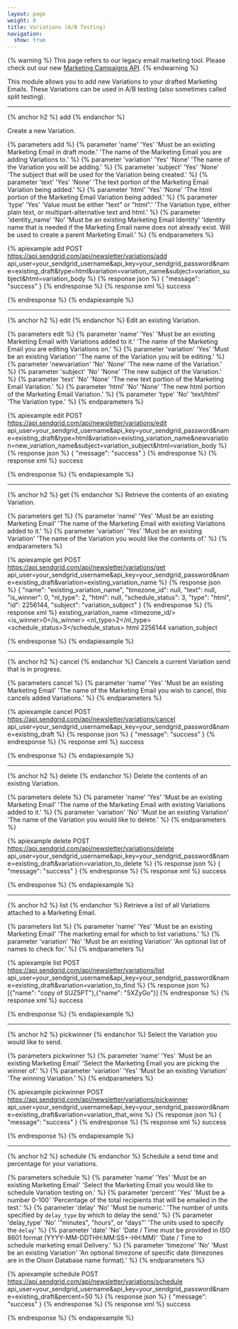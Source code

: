 ```yaml
---
layout: page
weight: 0
title: Variations (A/B Testing)
navigation:
  show: true
---
```

{% warning %}
This page refers to our legacy email marketing tool. Please check out our new <a href="{{root_url}}/API_Reference/Marketing_Campaigns/index.html">Marketing Campaigns API</a>.
{% endwarning %}

This module allows you to add new Variations to your drafted Marketing Emails. These Variations can be used in A/B testing (also sometimes called split testing).

* * * * *

{% anchor h2 %}
add
{% endanchor %}

Create a new Variation.


{% parameters add %}
 {% parameter 'name' 'Yes' 'Must be an existing Marketing Email in draft mode.' 'The name of the Marketing Email you are adding Variations to.' %}
 {% parameter 'variation' 'Yes' 'None' 'The name of the Variation you will be adding.' %}
 {% parameter 'subject' 'Yes' 'None' 'The subject that will be used for the Variation being created.' %}
 {% parameter 'text' 'Yes' 'None' 'The text portion of the Marketing Email Variation being added.' %}
 {% parameter 'html' 'Yes' 'None' 'The html portion of the Marketing Email Variation being added.' %}
 {% parameter 'type' 'Yes' 'Value must be either "text" or "html".' 'The Variation type, either plain text, or multipart-alternative text and html.' %}
 {% parameter 'identity_name' 'No' 'Must be an existing Marketing Email Identity' 'Identity name that is needed if the Marketing Email name does not already exist. Will be used to create a parent Marketing Email.' %}
{% endparameters %}


{% apiexample add POST https://api.sendgrid.com/api/newsletter/variations/add api_user=your_sendgrid_username&api_key=your_sendgrid_password&name=existing_draft&type=html&variation=variation_name&subject=variation_subject&html=variation_body %}
  {% response json %}
{
  "message": "success"
}
  {% endresponse %}
  {% response xml %}
<result>
   <message>success</message>
</result>

  {% endresponse %}
{% endapiexample %}

* * * * *

{% anchor h2 %}
edit
{% endanchor %}
Edit an existing Variation.


{% parameters edit %}
 {% parameter 'name' 'Yes' 'Must be an existing Marketing Email with Variations added to it.' 'The name of the Marketing Email you are editing Variations on.' %}
 {% parameter 'variation' 'Yes' 'Must be an existing Variation' 'The name of the Variation you will be editing.' %}
 {% parameter 'newvariation' 'No' 'None' 'The new name of the Variation.' %}
 {% parameter 'subject' 'No' 'None' 'The new subject of the Variation.' %}
 {% parameter 'text' 'No' 'None' 'The new text portion of the Marketing Email Variation.' %}
 {% parameter 'html' 'No' 'None' 'The new html portion of the Marketing Email Variation.' %}
 {% parameter 'type' 'No' 'text/html' 'The Variation type.' %}
{% endparameters %}


{% apiexample edit POST https://api.sendgrid.com/api/newsletter/variations/edit api_user=your_sendgrid_username&api_key=your_sendgrid_password&name=existing_draft&type=html&variation=existing_variation_name&newvariation=new_variation_name&subject=variation_subject&html=variation_body %}
  {% response json %}
{
  "message": "success"
}
  {% endresponse %}
  {% response xml %}
<result>
   <message>success</message>
</result>

  {% endresponse %}
{% endapiexample %}

* * * * *

{% anchor h2 %}
get
{% endanchor %}
Retrieve the contents of an existing Variation.


{% parameters get %}
 {% parameter 'name' 'Yes' 'Must be an existing Marketing Email' 'The name of the Marketing Email with existing Variations added to it.' %}
 {% parameter 'variation' 'Yes' 'Must be an existing Variation' 'The name of the Variation you would like the contents of.' %}
{% endparameters %}


{% apiexample get POST https://api.sendgrid.com/api/newsletter/variations/get api_user=your_sendgrid_username&api_key=your_sendgrid_password&name=existing_draft&variation=existing_variation_name %}
  {% response json %}
{
  "name": "existing_variation_name",
  "timezone_id": null,
  "text": null,
  "is_winner": 0,
  "nl_type": 2,
  "html": null,
  "schedule_status": 3,
  "type": "html",
  "id": 2256144,
  "subject": "variation_subject"
}
  {% endresponse %}
  {% response xml %}
<variation>
   <name>existing_variation_name</name>
   <timezone_id/>
   <text/>
   <is_winner>0</is_winner>
   <nl_type>2</nl_type>
   <schedule_status>3</schedule_status>
   <type>html</type>
   <id>2256144</id>
   <subject>variation_subject</subject>
</variation>

  {% endresponse %}
{% endapiexample %}

* * * * *

{% anchor h2 %}
cancel
{% endanchor %}
Cancels a current Variation send that is in progress.


{% parameters cancel %}
 {% parameter 'name' 'Yes' 'Must be an existing Marketing Email' 'The name of the Marketing Email you wish to cancel, this cancels added Variations.' %}
{% endparameters %}


{% apiexample cancel POST https://api.sendgrid.com/api/newsletter/variations/cancel api_user=your_sendgrid_username&api_key=your_sendgrid_password&name=existing_draft %}
  {% response json %}
{
  "message": "success"
}
  {% endresponse %}
  {% response xml %}
<result>
   <message>success</message>
</result>

  {% endresponse %}
{% endapiexample %}

* * * * *

{% anchor h2 %}
delete
{% endanchor %}
Delete the contents of an existing Variation.


{% parameters delete %}
 {% parameter 'name' 'Yes' 'Must be an existing Marketing Email' 'The name of the Marketing Email with existing Variations added to it.' %}
 {% parameter 'variation' 'No' 'Must be an existing Variation' 'The name of the Variation you would like to delete.' %}
{% endparameters %}


{% apiexample delete POST https://api.sendgrid.com/api/newsletter/variations/delete api_user=your_sendgrid_username&api_key=your_sendgrid_password&name=existing_draft&variation=variation_to_delete %}
  {% response json %}
{
  "message": "success"
}
  {% endresponse %}
  {% response xml %}
<result>
   <message>success</message>
</result>

  {% endresponse %}
{% endapiexample %}

* * * * *

{% anchor h2 %}
list
{% endanchor %}
Retrieve a list of all Variations attached to a Marketing Email.


{% parameters list %}
 {% parameter 'name' 'Yes' 'Must be an existing Marketing Email' 'The marketing email for which to list variations.' %}
 {% parameter 'variation' 'No' 'Must be an existing Variation' 'An optional list of names to check for.' %}
{% endparameters %}


{% apiexample list POST https://api.sendgrid.com/api/newsletter/variations/list api_user=your_sendgrid_username&api_key=your_sendgrid_password&name=existing_draft&variation=variation_to_find %}
  {% response json %}
[{"name": "copy of SUZ5PT"},{"name": "5XZyGo"}]
  {% endresponse %}
  {% response xml %}
<result>
   <message>success</message>
</result>

  {% endresponse %}
{% endapiexample %}

* * * * *

{% anchor h2 %}
pickwinner
{% endanchor %}
Select the Variation you would like to send.


{% parameters pickwinner %}
 {% parameter 'name' 'Yes' 'Must be an existing Marketing Email' 'Select the Marketing Email you are picking the winner of.' %}
 {% parameter 'variation' 'Yes' 'Must be an existing Variation' 'The winning Variation.' %}
{% endparameters %}


{% apiexample pickwinner POST https://api.sendgrid.com/api/newsletter/variations/pickwinner api_user=your_sendgrid_username&api_key=your_sendgrid_password&name=existing_draft&variation=variation_that_wins %}
  {% response json %}
{
  "message": "success"
}
  {% endresponse %}
  {% response xml %}
<result>
   <message>success</message>
</result>

  {% endresponse %}
{% endapiexample %}

* * * * *

{% anchor h2 %}
schedule
{% endanchor %}
Schedule a send time and percentage for your variations.


{% parameters schedule %}
 {% parameter 'name' 'Yes' 'Must be an existing Marketing Email' 'Select the Marketing Email you would like to schedule Variation testing on.' %}
 {% parameter 'percent' 'Yes' 'Must be a number 0-100' 'Percentage of the total recipients that will be emailed in the test.' %}
 {% parameter 'delay' 'No' 'Must be numeric.' 'The number of units specified by <code>delay_type</code> by which to delay the send.' %}
 {% parameter 'delay_type' 'No' '"minutes", "hours", or "days"' 'The units used to specify the <code>delay</code>' %}
 {% parameter 'date' 'No' 'Date / Time must be provided in ISO 8601 format (YYYY-MM-DDTHH:MM:SS+-HH:MM)' 'Date / Time to schedule marketing email Delivery.' %}
 {% parameter 'timezone' 'No' 'Must be an existing Variation' 'An optional timezone of specific date (timezones are in the Olson Database name format).' %}
{% endparameters %}


{% apiexample schedule POST https://api.sendgrid.com/api/newsletter/variations/schedule api_user=your_sendgrid_username&api_key=your_sendgrid_password&name=existing_draft&percent=50 %}
  {% response json %}
{
  "message": "success"
}
  {% endresponse %}
  {% response xml %}
<result>
   <message>success</message>
</result>

  {% endresponse %}
{% endapiexample %}
